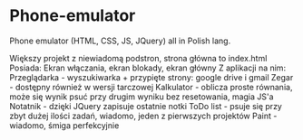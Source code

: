 # Phone-emulator
Phone emulator (HTML, CSS, JS, JQuery) all in Polish lang.

Większy projekt z niewiadomą podstron, strona główna to index.html
Posiada: Ekran włączania, ekran blokady, ekran główny
Z aplikacji na nim:
Przeglądarka - wyszukiwarka + przypięte strony: google drive i gmail
Zegar - dostępny również w wersji tarczowej
Kalkulator - oblicza proste równania, może się wynik psuć przy drugim wyniku bez resetowania, magia JS'a
Notatnik - dzięki JQuery zapisuje ostatnie notki
ToDo list - psuje się przy zbyt dużej ilości zadań, wiadomo, jeden z pierwszych projektów
Paint - wiadomo, śmiga perfekcyjnie 
